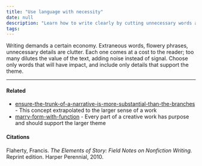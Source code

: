```yaml
---
title: "Use language with necessity"
date: null
description: "Learn how to write clearly by cutting unnecessary words and focusing only on impactful details that support your main theme for stronger, more effective storytelling."
tags:
---
```


Writing demands a certain economy. Extraneous words, flowery phrases, unnecessary details are clutter. Each one comes at a cost to the reader; too many dilutes the value of the text, adding noise instead of signal. Choose only words that will have impact, and include only details that support the theme.

---

#### Related

- [ensure-the-trunk-of-a-narrative-is-more-substantial-than-the-branches]() - This concept extrapolated to the larger sense of a work
- [marry-form-with-function]() - Every part of a creative work has purpose and should support the larger theme

#### Citations

Flaherty, Francis. _The Elements of Story: Field Notes on Nonfiction Writing._ Reprint edition. Harper Perennial, 2010.
